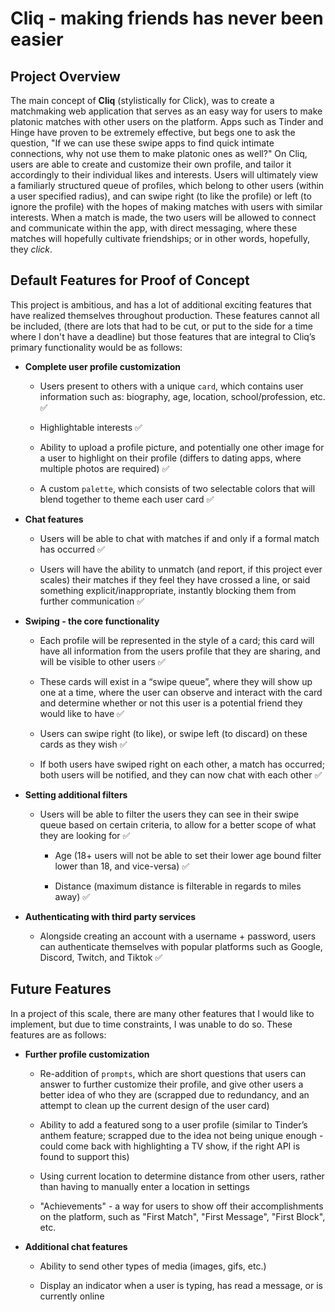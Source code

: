 # Cliq - making friends has never been easier

## Project Overview

The main concept of **Cliq** (stylistically for Click), was to create a matchmaking web application that serves as an easy way for users to make platonic matches with other users on the platform. Apps such as Tinder and Hinge have proven to be extremely effective, but begs one to ask the question, "If we can use these swipe apps to find quick intimate connections, why not use them to make platonic ones as well?" On Cliq, users are able to create and customize their own profile, and tailor it accordingly to their individual likes and interests. Users will ultimately view a familiarly structured queue of profiles, which belong to other users (within a user specified radius), and can swipe right (to like the profile) or left (to ignore the profile) with the hopes of making matches with users with similar interests. When a match is made, the two users will be allowed to connect and communicate within the app, with direct messaging, where these matches will hopefully cultivate friendships; or in other words, hopefully, they *click*.

## Default Features for Proof of Concept

This project is ambitious, and has a lot of additional exciting features that have realized themselves throughout production. These features cannot all be included, (there are lots that had to be cut, or put to the side for a time where I don't have a deadline) but those features that are integral to Cliq’s primary functionality would be as follows:

- **Complete user profile customization**

  - Users present to others with a unique `card`, which contains user information such as: biography, age, location, school/profession, etc. ✅

  - Highlightable interests ✅

  - Ability to upload a profile picture, and potentially one other image for a user to highlight on their profile (differs to dating apps, where multiple photos are required) ✅

  - A custom `palette`, which consists of two selectable colors that will blend together to theme each user card ✅

- **Chat features**

  - Users will be able to chat with matches if and only if a formal match has occurred ✅

  - Users will have the ability to unmatch (and report, if this project ever scales) their matches if they feel they have crossed a line, or said something explicit/inappropriate, instantly blocking them from further communication ✅

- **Swiping - the core functionality**

  - Each profile will be represented in the style of a card; this card will have all information from the users profile that they are sharing, and will be visible to other users ✅

  - These cards will exist in a “swipe queue”, where they will show up one at a time, where the user can observe and interact with the card and determine whether or not this user is a potential friend they would like to have ✅

  - Users can swipe right (to like), or swipe left (to discard) on these cards as they wish ✅

  - If both users have swiped right on each other, a match has occurred; both users will be notified, and they can now chat with each other ✅

- **Setting additional filters**

  - Users will be able to filter the users they can see in their swipe queue based on certain criteria, to allow for a better scope of what they are looking for ✅

    - Age (18+ users will not be able to set their lower age bound filter lower than 18, and vice-versa) ✅

    - Distance (maximum distance is filterable in regards to miles away) ✅

- **Authenticating with third party services**

  - Alongside creating an account with a username + password, users can authenticate themselves with popular platforms such as Google, Discord, Twitch, and Tiktok ✅

## Future Features

In a project of this scale, there are many other features that I would like to implement, but due to time constraints, I was unable to do so. These features are as follows:

- **Further profile customization**

  - Re-addition of `prompts`, which are short questions that users can answer to further customize their profile, and give other users a better idea of who they are (scrapped due to redundancy, and an attempt to clean up the current design of the user card)

  - Ability to add a featured song to a user profile (similar to Tinder’s anthem feature; scrapped due to the idea not being unique enough - could come back with highlighting a TV show, if the right API is found to support this)

  - Using current location to determine distance from other users, rather than having to manually enter a location in settings

  - "Achievements" - a way for users to show off their accomplishments on the platform, such as "First Match", "First Message", "First Block", etc.


- **Additional chat features**

  - Ability to send other types of media (images, gifs, etc.)

  - Display an indicator when a user is typing, has read a message, or is currently online

